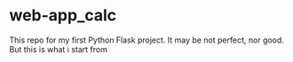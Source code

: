 # web-app_calc
This repo for my first Python Flask project. It may be not perfect, nor good. But this is what i start from
